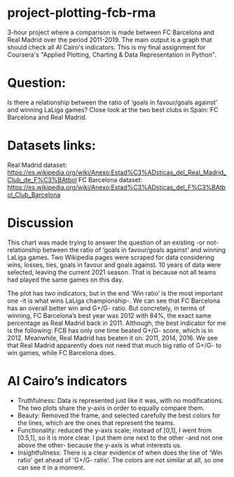 # project-plotting-fcb-rma
3-hour project where a comparison is made between FC Barcelona and Real Madrid over the period 2011-2019. The main output is a graph that should check all Al Cairo's indicators. This is my final assignment for Coursera's "Applied Plotting, Charting & Data Representation in Python".

# Question: 
Is there a relationship between the ratio of ‘goals in favour/goals against’ and winning LaLiga games? Close look at the two best clubs in Spain: FC Barcelona and Real Madrid.

# Datasets links: 
Real Madrid dataset: https://es.wikipedia.org/wiki/Anexo:Estad%C3%ADsticas_del_Real_Madrid_Club_de_F%C3%BAtbol
FC Barcelona dataset:
https://es.wikipedia.org/wiki/Anexo:Estad%C3%ADsticas_del_F%C3%BAtbol_Club_Barcelona

# Discussion
This chart was made trying to answer the question of an existing -or not- relationship between  the ratio of ‘goals in favour/goals against’ and winning LaLiga games. Two Wikipedia pages were scraped for data considering wins, losses, ties, goals in favour and goals against. 10 years of data were selected, leaving the current 2021 season. That is because not all teams had played the same games on this day.

The plot has two indicators, but in the end ‘Win ratio’ is the most important one -it is what wins LaLiga championship-. We can see that FC Barcelona has an overall better win and G+/G- ratio. But concretely, in terms of winning, FC Barcelona’s best year was 2012 with 84%, the exact same percentage as Real Madrid back in 2011. Although, the best indicator for me is the following: FCB has only one time beated G+/G- score, which is in 2012. Meanwhile, Real Madrid has beaten it on: 2011, 2014, 2016. We see that Real Madrid apparently does not need that much big ratio of G+/G- to win games, while FC Barcelona does.

# Al Cairo’s indicators
- Truthfulness: Data is represented just like it was, with no modifications. The two plots share the y-axis in order to equally compare them.
- Beauty: Removed the frame, and selected carefully the best colors for the lines, which are the ones that represent the teams.
- Functionality: reduced the y-axis scale; instead of [0,1], I went from [0.5,1], so it is more clear. I put them one next to the other -and not one above the other- because the y-axis is what interests us.
- Insightfullness: There is a clear evidence of when does the line of 'Win ratio' get ahead of 'G+/G- ratio'. The colors are not similar at all, so one can see it in a moment.

